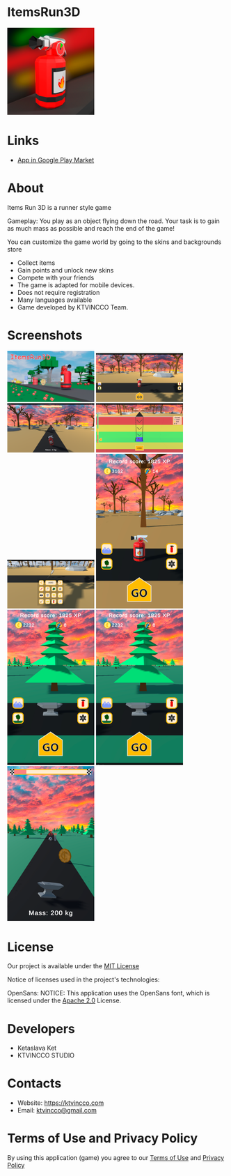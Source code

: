 # ItemsRun3D

<img src="https://github.com/ketaslava/itemsrun3d/blob/main/images/Logo.png" alt="drawing" width="200"/>

# Links

* [App in Google Play Market](https://play.google.com/store/apps/details?id=com.ktvincco.itemsrun3d)

# About

Items Run 3D is a runner style game

Gameplay: You play as an object flying down the road. Your task is to gain as much mass as possible and reach the end of the game!

You can customize the game world by going to the skins and backgrounds store

* Collect items
* Gain points and unlock new skins
* Compete with your friends
* The game is adapted for mobile devices.
* Does not require registration
* Many languages available
* Game developed by KTVINCCO Team.

# Screenshots

<div>
  <img src="https://github.com/ketaslava/itemsrun3d/blob/main/images/Screenshot.png" alt="drawing" width="200"/>
  <img src="https://github.com/ketaslava/itemsrun3d/blob/main/images/Screenshot2.png" alt="drawing" width="200"/>
  <img src="https://github.com/ketaslava/itemsrun3d/blob/main/images/Screenshot3.png" alt="drawing" width="200"/>
  <img src="https://github.com/ketaslava/itemsrun3d/blob/main/images/Screenshot4.png" alt="drawing" width="200"/>
  <img src="https://github.com/ketaslava/itemsrun3d/blob/main/images/Screenshot5.png" alt="drawing" width="200"/>
  <img src="https://github.com/ketaslava/itemsrun3d/blob/main/images/Screenshot6.png" alt="drawing" width="200"/>
  <img src="https://github.com/ketaslava/itemsrun3d/blob/main/images/Screenshot7.png" alt="drawing" width="200"/>
  <img src="https://github.com/ketaslava/itemsrun3d/blob/main/images/Screenshot8.png" alt="drawing" width="200"/>
  <img src="https://github.com/ketaslava/itemsrun3d/blob/main/images/Screenshot9.png" alt="drawing" width="200"/>
</div>

# License

Our project is available under the [MIT License](https://opensource.org/license/mit)

Notice of licenses used in the project's technologies:

OpenSans:
NOTICE: This application uses the OpenSans font, which is licensed under the [Apache 2.0](https://www.apache.org/licenses/LICENSE-2.0") License.

# Developers

* Ketaslava Ket
* KTVINCCO STUDIO

# Contacts

* Website: https://ktvincco.com
* Email: ktvincco@gmail.com

# Terms of Use and Privacy Policy

By using this application (game) you agree to our [Terms of Use](https://sites.google.com/view/itemsrun3d-termsofuse/home) and [Privacy Policy](https://sites.google.com/view/itemsrun3d-privacypolicy/home)

